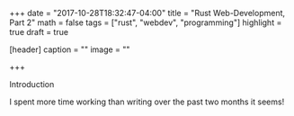 +++
date = "2017-10-28T18:32:47-04:00"
title = "Rust Web-Development, Part 2"
math = false
tags = ["rust", "webdev", "programming"]
highlight = true
draft = true

[header]
  caption = ""
  image = ""

+++

Introduction

I spent more time working than writing over the past two months it seems!
